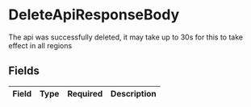 # DeleteApiResponseBody

The api was successfully deleted, it may take up to 30s for this to take effect in all regions


## Fields

| Field       | Type        | Required    | Description |
| ----------- | ----------- | ----------- | ----------- |